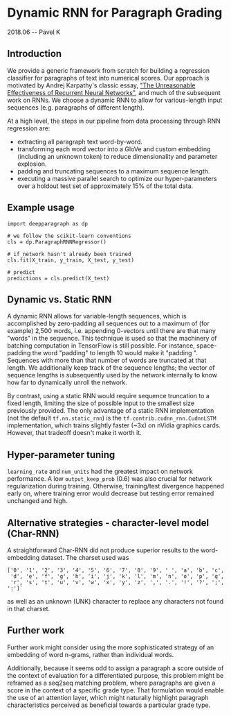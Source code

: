 # Dynamic RNN for Paragraph Grading
2018.06 -- Pavel K

## Introduction
We provide a generic framework from scratch for building a regression classifier for paragraphs of text into numerical scores. Our approach is motivated by Andrej Karpathy's classic essay, ["The Unreasonable Effectiveness of Recurrent Neural Networks"](https://karpathy.github.io/2015/05/21/rnn-effectiveness/), and much of the subsequent work on RNNs. We choose a dynamic RNN to allow for various-length input sequences (e.g. paragraphs of different length). 

At a high level, the steps in our pipeline from data processing through RNN regression are:
- extracting all paragraph text word-by-word.
- transforming each word vector into a GloVe and custom embedding (including an unknown token) to reduce dimensionality and parameter explosion.
- padding and truncating sequences to a maximum sequence length.
- executing a massive parallel search to optimize our hyper-parameters over a holdout test set of approximately 15% of the total data.

## Example usage
```
import deepparagraph as dp

# we follow the scikit-learn conventions 
cls = dp.ParagraphRNNRegressor()

# if network hasn't already been trained
cls.fit(X_train, y_train, X_test, y_test)

# predict
predictions = cls.predict(X_test)
```

## Dynamic vs. Static RNN
A dynamic RNN allows for variable-length sequences, which is accomplished by zero-padding all sequences out to a maximum of (for example) 2,500 words, i.e. appending 0-vectors until there are that many "words" in the sequence. This technique is used so that the machinery of batching computation in TensorFlow is still possible. For instance, space-padding the word "padding" to length 10 would make it "padding   ". Sequences with more than that number of words are truncated at that length. We additionally keep track of the sequence lengths; the vector of sequence lengths is subsequently used by the network internally to know how far to dynamically unroll the network.

By contrast, using a static RNN would require sequence truncation to a fixed length, limiting the size of possible input to the smallest size previously provided. The only advantage of a static RNN implementation (not the default `tf.nn.static_rnn`) is the `tf.contrib.cudnn_rnn.CudnnLSTM` implementation, which trains slightly faster (~3x) on nVidia graphics cards. However, that tradeoff doesn't make it worth it.

## Hyper-parameter tuning
`learning_rate` and `num_units` had the greatest impact on network performance. A low `output_keep_prob` (0.6) was also crucial for network regularization during training. Otherwise, training/test divergence happened early on, where training error would decrease but testing error remained unchanged and high.

## Alternative strategies - character-level model (Char-RNN)
A straightforward Char-RNN did not produce superior results to the word-embedding dataset. The charset used was 
```
['0', '1', '2', '3', '4', '5', '6', '7', '8', '9', ' ', 'a', 'b', 'c',
 'd', 'e', 'f', 'g', 'h', 'i', 'j', 'k', 'l', 'm', 'n', 'o', 'p', 'q',
 'r', 's', 't', 'u', 'v', 'w', 'x', 'y', 'z', ',', '.', '!', '?', ';', ':']`
```
as well as an unknown (UNK) character to replace any characters not found in that charset. 

## Further work
Further work might consider using the more sophisticated strategy of an embedding of word n-grams, rather than individual words. 

Additionally, because it seems odd to assign a paragraph a score outside of the context of evaluation for a differentiated purpose, this problem might be reframed as a seq2seq matching problem, where paragraphs are given a score in the context of a specific grade type. That formulation would enable the use of an attention layer, which might naturally highlight paragraph characteristics perceived as beneficial towards a particular grade type.
